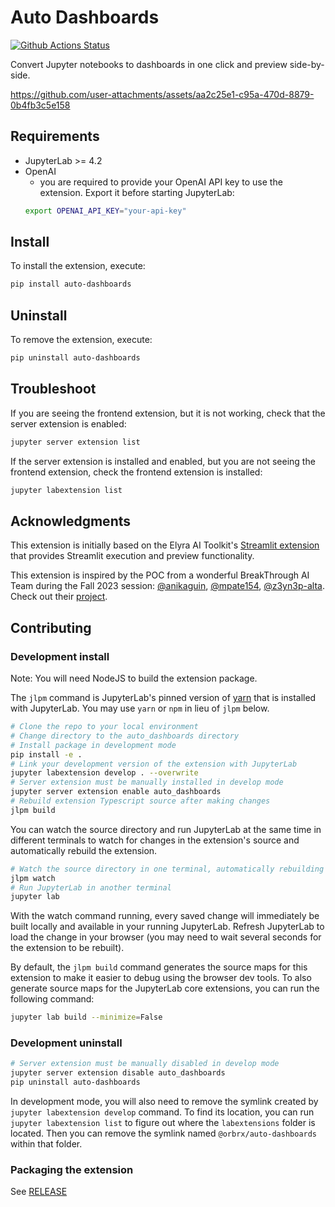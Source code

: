 <!--
{% comment %}
Copyright 2017-2023 Elyra Authors
Copyright 2025 Orange Bricks

Licensed under the Apache License, Version 2.0 (the "License");
you may not use this file except in compliance with the License.
You may obtain a copy of the License at

http://www.apache.org/licenses/LICENSE-2.0

Unless required by applicable law or agreed to in writing, software
distributed under the License is distributed on an "AS IS" BASIS,
WITHOUT WARRANTIES OR CONDITIONS OF ANY KIND, either express or implied.
See the License for the specific language governing permissions and
limitations under the License.
{% endcomment %}
-->

# Auto Dashboards

[![Github Actions Status](https://github.com/orbrx/auto-dashboards/workflows/Build/badge.svg)](https://github.com/orbrx/auto-dashboards/actions/workflows/build.yml)

Convert Jupyter notebooks to dashboards in one click and preview side-by-side.

https://github.com/user-attachments/assets/aa2c25e1-c95a-470d-8879-0b4fb3c5e158


## Requirements

- JupyterLab >= 4.2
- OpenAI
    - you are required to provide your OpenAI API key to use the extension. Export it before starting JupyterLab:
    ```bash
    export OPENAI_API_KEY="your-api-key"
    ```

## Install

To install the extension, execute:

```bash
pip install auto-dashboards
```

## Uninstall

To remove the extension, execute:

```bash
pip uninstall auto-dashboards
```

## Troubleshoot

If you are seeing the frontend extension, but it is not working, check
that the server extension is enabled:

```bash
jupyter server extension list
```

If the server extension is installed and enabled, but you are not seeing
the frontend extension, check the frontend extension is installed:

```bash
jupyter labextension list
```

## Acknowledgments

This extension is initially based on the Elyra AI Toolkit's [Streamlit extension](https://github.com/elyra-ai/streamlit-extension) that provides Streamlit execution and preview functionality.

This extension is inspired by the POC from a wonderful BreakThrough AI Team during the Fall 2023 session: [@anikaguin](https://github.com/anikaguin), [@mpate154](https://github.com/mpate154), [@z3yn3p-alta](https://github.com/z3yn3p-alta). Check out their [project](https://github.com/anikaguin/Axle-Informatics/tree/main).

## Contributing

### Development install

Note: You will need NodeJS to build the extension package.

The `jlpm` command is JupyterLab's pinned version of
[yarn](https://yarnpkg.com/) that is installed with JupyterLab. You may use
`yarn` or `npm` in lieu of `jlpm` below.

```bash
# Clone the repo to your local environment
# Change directory to the auto_dashboards directory
# Install package in development mode
pip install -e .
# Link your development version of the extension with JupyterLab
jupyter labextension develop . --overwrite
# Server extension must be manually installed in develop mode
jupyter server extension enable auto_dashboards
# Rebuild extension Typescript source after making changes
jlpm build
```

You can watch the source directory and run JupyterLab at the same time in different terminals to watch for changes in the extension's source and automatically rebuild the extension.

```bash
# Watch the source directory in one terminal, automatically rebuilding when needed
jlpm watch
# Run JupyterLab in another terminal
jupyter lab
```

With the watch command running, every saved change will immediately be built locally and available in your running JupyterLab. Refresh JupyterLab to load the change in your browser (you may need to wait several seconds for the extension to be rebuilt).

By default, the `jlpm build` command generates the source maps for this extension to make it easier to debug using the browser dev tools. To also generate source maps for the JupyterLab core extensions, you can run the following command:

```bash
jupyter lab build --minimize=False
```

### Development uninstall

```bash
# Server extension must be manually disabled in develop mode
jupyter server extension disable auto_dashboards
pip uninstall auto-dashboards
```

In development mode, you will also need to remove the symlink created by `jupyter labextension develop`
command. To find its location, you can run `jupyter labextension list` to figure out where the `labextensions`
folder is located. Then you can remove the symlink named `@orbrx/auto-dashboards` within that folder.

### Packaging the extension

See [RELEASE](RELEASE.md)
